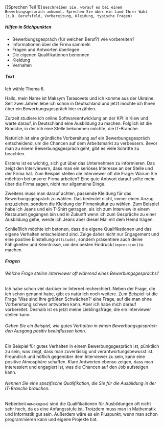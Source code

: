 [[Sprechen Teil 1]]
`Beschreiben Sie, worauf es bei einem Bewerbungsgespräch ankommt. Sprechen Sie über ein Land Ihrer Wahl (z.B. Berufsfeld, Vorbereitung, Kleidung, typische Fragen)`
##### Hilfen in Stichpunkten
- Bewerbungsgespräch (für welchen Beruf?) wie vorbereiten?
- Informationen über die Firma sammeln
- Fragen und Antworten überlegen
- Die eigenen Qualifikationen benennen
- Kleidung
- Verhalten
##### Text
Ich wähle Thema 6.

Hallo, mein Name ist Maksym Tarasovets und ich komme aus der Ukraine. Seit zwei Jahren lebe ich schon in Deutschland und jetzt möchte ich Ihnen über ein Bewerbungsgespräch hier erzählen.

Zurzeit studiere ich online Softwareentwicklung an der KPI in Kiew und warte darauf, in Deutschland eine Ausbildung zu machen. Folglich ist die Branche, in der ich eine Stelle bekommen möchte, die IT-Branche. 

Natürlich ist eine gründliche Vorbereitung auf ein Bewerbungsgespräch entscheidend, um die  Chancen auf dem Arbeitsmarkt zu verbessern. Bevor man zu einem Bewerbungsgespräch geht, gibt es viele Schritte zu beachten. 

Erstens ist es wichtig, sich gut über das Unternehmen zu informieren. Das zeigt den Interviewern, dass man ein seriöses Interesse an der Stelle und der Firma hat. Zum Beispiel stellen die Interviewer oft die Frage: Warum Sie möchten bei unserer Firma arbeiten? Eine gute Antwort darauf sollte mehr über die Firma sagen, nicht nur allgemeine Dinge.

Zweitens muss man darauf achten, passende Kleidung für das Bewerbungsgespräch zu wählen. Das bedeutet nicht, immer einen Anzug anzuziehen, sondern die Kleidung der Firmenkultur zu wählen. Zum Beispiel habe ich Jeans und ein T-Shirt getragen, als ich zum Interview in einem Restaurant gegangen bin und in Zukunft wenn ich zum Gespräche zu einer Ausbildung gehe, werde ich Jeans aber dieser Mal mit dem Hemd trägen.

Schließlich möchte ich betonen, dass die eigene Qualifikationen und das eigene Verhalten entscheidend sind. Zeige daher nicht nur Engagement und eine positive Einstellung`(Attitude)`, sondern präsentiere auch deine Fähigkeiten und Kenntnisse, um den besten Eindruck`(impression)`zu machen.
##### Fragen
###### Welche Frage stellen Interviewer oft während eines Bewerbungsgesprächs?
Ich habe schon viel darüber im Internet recherchiert. Neben der Frage, die ich schon genannt habe, gibt es natürlich noch weitere. Zum Beispiel ist die Frage 'Was sind Ihre größten Schwächen?' eine Frage, auf die man ohne Vorbereitung schwer antworten kann. Aber ich habe mich darauf vorbereitet. Deshalb ist es jetzt meine Lieblingsfrage, die ein Interviewer stellen kann.
###### Geben Sie ein Beispiel, wie gutes Verhalten in einem Bewerbungsgespräch den Ausgang positiv beeinflussen kann.
Ein Beispiel für gutes Verhalten in einem Bewerbungsgespräch ist, pünktlich zu sein, was zeigt, dass man zuverlässig und verantwortungsbewusst ist. Freundlich und höflich gegenüber dem Interviewer zu sein, kann eine positive Atmosphäre schaffen. Klare Antworten ebenso zeigen, dass man interessiert und engagiert ist, was die Chancen auf den Job aufsteigen kann.
###### Nennen Sie eine spezifische Qualifikation, die Sie für die Ausbildung in der IT-Branche brauchen.
Nebenbei`(мимоходом)` sind die Qualifikationen für Ausbildungen oft nicht sehr hoch, da es eine Anfangsstufe ist. Trotzdem muss man in Mathematik und Informatik gut sein. Außerdem wäre es ein Pluspunkt, wenn man schon programmieren kann und eigene Projekte hat.